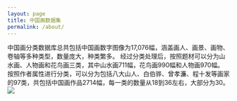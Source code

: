 ```yaml
---
layout: page
title: 中国画数据集
permalink: /about/
---
```

中国画分类数据库总共包括中国画数字图像为17,076幅，涵盖画人、画景、画物、卷轴等多种类型，数量庞大，种类繁多。
经过分类处理后，按照题材可以分为山水画、人物画和花鸟画三类，其中山水画711幅，花鸟画990幅和人物画970幅。
按照作者属性进行分类，可以分为包括八大山人、白伯骅、曾孝濂、程十发等画家的97类，共包括中国画作品2714幅，每一类的数量从18到36左右，大部分为30。
![](https://cdn.sinaimg.cn.52ecy.cn/large/005BYqpgly1g3dltv8lymj30s60g9n0g.jpg)